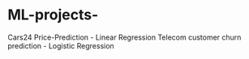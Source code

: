 # ML-projects-
Cars24 Price-Prediction - Linear Regression
Telecom customer churn prediction - Logistic Regression
